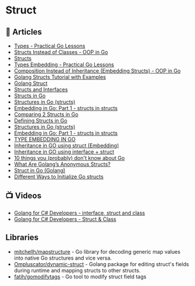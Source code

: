 # Struct

## 📕 Articles
- [Types - Practical Go Lessons](https://www.practical-go-lessons.com/chap-13-types)
- [Structs Instead of Classes - OOP in Go](https://golangbot.com/structs-instead-of-classes/)
- [Structs](https://golangbot.com/structs/)
- [Types Embedding - Practical Go Lessons](https://www.practical-go-lessons.com/chap-13-types#embedded-fields)
- [Composition Instead of Inheritance (Embedding Structs) - OOP in Go](https://golangbot.com/inheritance/)
- [Golang Structs Tutorial with Examples](https://www.callicoder.com/golang-structs/)
- [Golang Struct](https://www.golangprograms.com/go-language/struct.html)
- [Structs and Interfaces](https://www.golang-book.com/books/intro/9)
- [Structs in Go](https://go101.org/article/struct.html)
- [Structures in Go (structs)](https://medium.com/rungo/structures-in-go-76377cc106a2)
- [Embedding in Go: Part 1 - structs in structs](https://eli.thegreenplace.net/2020/embedding-in-go-part-1-structs-in-structs/)
- [Comparing 2 Structs in Go](https://tutorialedge.net/golang/snippets/comparing-structs-in-go/)
- [Defining Structs in Go](https://www.digitalocean.com/community/tutorials/defining-structs-in-go)
- [Structures in Go (structs)](https://medium.com/rungo/structures-in-go-76377cc106a2)
- [Embedding in Go: Part 1 - structs in structs](https://eli.thegreenplace.net/2020/embedding-in-go-part-1-structs-in-structs/)
- [TYPE EMBEDDING IN GO](https://bitek.dev/blog/go_type_embedding/)
- [Inheritance in GO using struct (Embedding)](https://golangbyexample.com/inheritance-go-struct/)
- [Inheritance in GO using interface + struct](https://golangbyexample.com/inheritance-go-interface-struct/)
- [10 things you (probably) don't know about Go ](https://talks.golang.org/2012/10things.slide#1)
- [What Are Golang’s Anonymous Structs?](https://qvault.io/golang/anonymous-structs-golang/)
- [Struct in Go (Golang)](https://golangbyexample.com/struct-in-golang-complete-guide/)
- [Different Ways to Initialize Go structs](https://asankov.dev/blog/2022/01/29/different-ways-to-initialize-go-structs/)
## 📺 Videos
- [Golang for C# Developers - interface, struct and class](https://www.youtube.com/watch?v=MQutoEgJF8I)
- [Golang for C# Developers - Struct & Class](https://www.youtube.com/watch?v=b9Gfb3p0ijY)

## Libraries
- [mitchellh/mapstructure](https://github.com/mitchellh/mapstructure) - Go library for decoding generic map values into native Go structures and vice versa.
- [Ompluscator/dynamic-struct](https://github.com/Ompluscator/dynamic-struct) - Golang package for editing struct's fields during runtime and mapping structs to other structs.
- [fatih/gomodifytags](https://github.com/fatih/gomodifytags) - Go tool to modify struct field tags